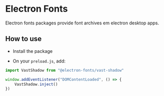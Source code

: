 # Electron Fonts

Electron fonts packages provide font archives em electron desktop apps.

## How to use

* Install the package

* On your `preload.js`, add:

```ts
import VastShadow from "@electron-fonts/vast-shadow"

window.addEventListener("DOMContentLoaded", () => {
    VastShadow.inject()
})
```